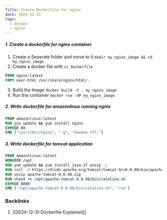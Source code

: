 ```yaml
---
Title: Create Dockerfile for nginx
date: 2024-12-31
tags:
  - docker
  - nginx
---
```

##### 1. Create a dockerfile for nginx container 

1. Create a Seperate folder and move to it
   `mkdir my_nginx_image && cd my_nginx_image`
2. Create a docker file with `vi Dockerfile`

```Dockerfile
FROM nginx:latest
COPY oxer-html /usr/share/nginx/html/.
```

3. Build the Image `docker build -t . my_nginx_image`
4. Run the container `docker run -dP my_nginx_image`

##### 2. Write dockerfile for amazonlinux running ngnix
```dockerfile
FROM amazonlinux:latest
RUN yun update && yum install nginx
EXPOSE 80
CMD ["/usr/sbin/nginx", "-g", "daemon off;"]
```

##### 3. Write dockerfile for tomcat application
```Dockerfile
FROM amazonlinux:latest
WORKDIR /opt
RUN yum update && yum install java-17 unzip -y
RUN curl -O https://dlcdn.apache.org/tomcat/tomcat-9/v9.0.98/bin/apache-tomcat-9.0.98.zip
RUN unzip apache-tomcat-9.0.98.zip
RUN chmod +x /opt/apache-tomcat-9.0.98/bin/catalina.sh 
EXPOSE 8080
CMD ["/opt/apache-tomcat-9.0.98/bin/catalina.sh", "run"]
```

### Backlinks
1. [[2024-12-31 Dockerfile Explained]]

